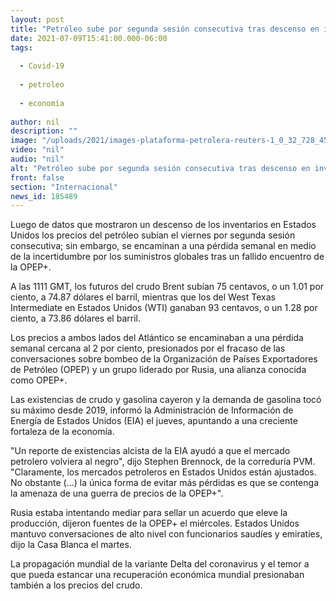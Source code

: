 ```yaml
---
layout: post
title: "Petróleo sube por segunda sesión consecutiva tras descenso en inventarios de EU"
date: 2021-07-09T15:41:00.000-06:00
tags:
  
  - Covid-19
  
  - petroleo
  
  - economía
  
author: nil
description: ""
image: "/uploads/2021/images-plataforma-petrolera-reuters-1_0_32_728_453.jpg"
video: "nil"
audio: "nil"
alt: "Petróleo sube por segunda sesión consecutiva tras descenso en inventarios de EU"
front: false
section: "Internacional"
news_id: 185489
---
```


Luego de datos que mostraron un descenso de los inventarios en Estados Unidos los precios del petróleo subían el viernes por segunda sesión consecutiva; sin embargo, se encaminan a una pérdida semanal en medio de la incertidumbre por los suministros globales tras un fallido encuentro de la OPEP+. 

A las 1111 GMT, los futuros del crudo Brent subían 75 centavos, o un 1.01 por ciento, a 74.87 dólares el barril, mientras que los del West Texas Intermediate en Estados Unidos (WTI) ganaban 93 centavos, o un 1.28 por ciento, a 73.86 dólares el barril.

Los precios a ambos lados del Atlántico se encaminaban a una pérdida semanal cercana al 2 por ciento, presionados por el fracaso de las conversaciones sobre bombeo de la Organización de Países Exportadores de Petróleo (OPEP) y un grupo liderado por Rusia, una alianza conocida como OPEP+.

Las existencias de crudo y gasolina cayeron y la demanda de gasolina tocó su máximo desde 2019, informó la Administración de Información de Energía de Estados Unidos (EIA) el jueves, apuntando a una creciente fortaleza de la economía. 

"Un reporte de existencias alcista de la EIA ayudó a que el mercado petrolero volviera al negro", dijo Stephen Brennock, de la correduría PVM. "Claramente, los mercados petroleros en Estados Unidos están ajustados. No obstante (...) la única forma de evitar más pérdidas es que se contenga la amenaza de una guerra de precios de la OPEP+". 

Rusia estaba intentando mediar para sellar un acuerdo que eleve la producción, dijeron fuentes de la OPEP+ el miércoles. Estados Unidos mantuvo conversaciones de alto nivel con funcionarios saudíes y emiratíes, dijo la Casa Blanca el martes. 

La propagación mundial de la variante Delta del coronavirus y el temor a que pueda estancar una recuperación económica mundial presionaban también a los precios del crudo. 